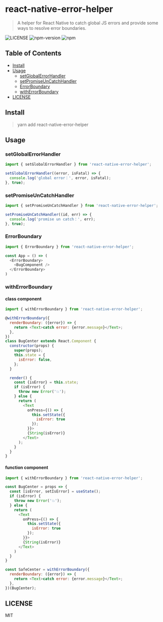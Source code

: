 # react-native-error-helper

> A helper for React Native to catch global JS errors and provide some ways to resolve error boundaries.


![LICENSE](https://img.shields.io/badge/license-MIT-blue) ![npm-version](https://img.shields.io/npm/v/react-native-error-helper) ![npm](https://img.shields.io/npm/dm/react-native-error-helper.svg)


<!-- [![https://nodei.co/npm/react-native-error-helper.png?downloads=true&downloadRank=true&stars=true](https://nodei.co/npm/react-native-error-helper.png?downloads=true&downloadRank=true&stars=true)](https://www.npmjs.com/package/react-native-error-helper) -->


## Table of Contents
- [Install](#Install)
- [Usage](#Usage)
  - [setGlobalErrorHandler](#setGlobalErrorHandler)
  - [setPromiseUnCatchHandler](#setPromiseUnCatchHandler)
  - [ErrorBoundary](#ErrorBoundary)
  - [withErrorBoundary](#withErrorBoundary)
- [LICENSE](#LICENSE)


## Install

> yarn add react-native-error-helper

## Usage

### setGlobalErrorHandler

```js
import { setGlobalErrorHandler } from 'react-native-error-helper';

setGlobalErrorHandler((error, isFatal) => {
  console.log('global error：', error, isFatal);
}, true);
```

### setPromiseUnCatchHandler

```js
import { setPromiseUnCatchHandler } from 'react-native-error-helper';

setPromiseUnCatchHandler((id, err) => {
  console.log('promise un catch：', err);
}, true);
```

### ErrorBoundary

```js
import { ErrorBoundary } from 'react-native-error-helper';

const App = () => (
  <ErrorBoundary>
    <BugComponent />
  </ErrorBoundary>
)
```

### withErrorBoundary

#### class component

```js
import { withErrorBoundary } from 'react-native-error-helper';

@withErrorBoundary({
  renderBoundary: ({error}) => {
    return <Text>catch error: {error.message}</Text>;
  },
})
class BugCenter extends React.Component {
  constructor(props) {
    super(props);
    this.state = {
      isError: false,
    };
  }

  render() {
    const {isError} = this.state;
    if (isError) {
      throw new Error('💥');
    } else {
      return (
        <Text
          onPress={() => {
            this.setState({
              isError: true
            });
          }}>
          {String(isError)}
        </Text>
      );
    }
  }
}
```
#### function component

```js
import { withErrorBoundary } from 'react-native-error-helper';

const BugCenter = props => {
  const [isError, setIsError] = useState();
  if (isError) {
    throw new Error('💥');
  } else {
    return (
      <Text
        onPress={() => {
          this.setState({
            isError: true
          });
        }}>
        {String(isError)}
      </Text>
    )
  }
}

const SafeCenter = withErrorBoundary({
  renderBoundary: ({error}) => {
    return <Text>catch error: {error.message}</Text>;
  },
})(BugCenter);
```

## LICENSE

MIT